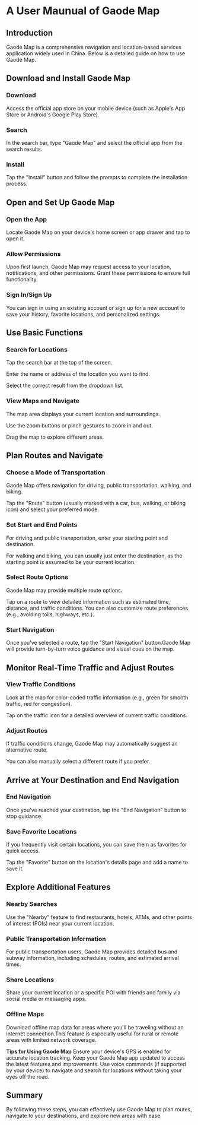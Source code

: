 # A User Maunual of Gaode Map

## Introduction

 Gaode Map is a comprehensive navigation and location-based services application widely used in China. Below is a detailed guide on how to use Gaode Map.

## Download and Install Gaode Map

### Download

  Access the official app store on your mobile device (such as Apple's App Store or Android's Google Play Store).

### Search

  In the search bar, type "Gaode Map" and select the official app from the search results.

### Install

  Tap the "Install" button and follow the prompts to complete the installation process.

## Open and Set Up Gaode Map

### Open the App

  Locate Gaode Map on your device's home screen or app drawer and tap to open it.

### Allow Permissions

  Upon first launch, Gaode Map may request access to your location, notifications, and other permissions. Grant these permissions to ensure full functionality.

### Sign In/Sign Up

  You can sign in using an existing account or sign up for a new account to save your history, favorite locations, and personalized settings.

## Use Basic Functions

### Search for Locations

 Tap the search bar at the top of the screen.

 Enter the name or address of the location you want to find.

 Select the correct result from the dropdown list.

### View Maps and Navigate

 The map area displays your current location and surroundings.

 Use the zoom buttons or pinch gestures to zoom in and out.

 Drag the map to explore different areas.

## Plan Routes and Navigate

### Choose a Mode of Transportation

  Gaode Map offers navigation for driving, public transportation, walking, and biking.

  Tap the "Route" button (usually marked with a car, bus, walking, or biking icon) and select your preferred mode.

### Set Start and End Points

  For driving and public transportation, enter your starting point and destination.

  For walking and biking, you can usually just enter the destination, as the starting point is assumed to be your current location.

### Select Route Options

  Gaode Map may provide multiple route options.

  Tap on a route to view detailed information such as estimated time, distance, and traffic conditions. You can also customize route preferences (e.g., avoiding tolls, highways, etc.).

### Start Navigation

  Once you've selected a route, tap the "Start Navigation" button.Gaode Map will provide turn-by-turn voice guidance and visual cues on the map.

## Monitor Real-Time Traffic and Adjust Routes

### View Traffic Conditions

  Look at the map for color-coded traffic information (e.g., green for smooth traffic, red for congestion).
  
  Tap on the traffic icon for a detailed overview of current traffic conditions.

### Adjust Routes

  If traffic conditions change, Gaode Map may automatically suggest an alternative route.

  You can also manually select a different route if you prefer.

## Arrive at Your Destination and End Navigation

### End Navigation

  Once you've reached your destination, tap the "End Navigation" button to stop guidance.

### Save Favorite Locations

  If you frequently visit certain locations, you can save them as favorites for quick access.

  Tap the "Favorite" button on the location's details page and add a name to save it.

## Explore Additional Features

### Nearby Searches

  Use the "Nearby" feature to find restaurants, hotels, ATMs, and other points of interest (POIs) near your current location.

### Public Transportation Information

  For public transportation users, Gaode Map provides detailed bus and subway information, including schedules, routes, and estimated arrival times.

### Share Locations

  Share your current location or a specific POI with friends and family via social media or messaging apps.

### Offline Maps

  Download offline map data for areas where you'll be traveling without an internet connection.This feature is especially useful for rural or remote areas with limited network coverage.
    
**Tips for Using Gaode Map**
   Ensure your device's GPS is enabled for accurate location tracking.
   Keep your Gaode Map app updated to access the latest features and improvements.
   Use voice commands (if supported by your device) to navigate and search for locations without taking your eyes off the road.

## Summary

   By following these steps, you can effectively use Gaode Map to plan routes, navigate to your destinations, and explore new areas with ease.
